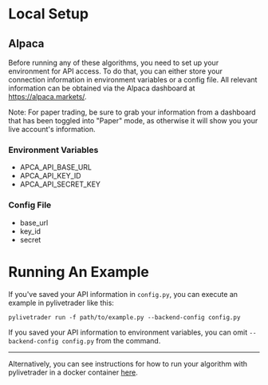 # Local Setup

## Alpaca

Before running any of these algorithms, you need to set up
your environment for API access. To do that, you can either
store your connection information in environment variables
or a config file. All relevant information can be obtained
via the Alpaca dashboard at https://alpaca.markets/.

Note: For paper trading, be sure to grab your information from
a dashboard that has been toggled into "Paper" mode, as
otherwise it will show you your live account's information.

### Environment Variables

* APCA_API_BASE_URL
* APCA_API_KEY_ID
* APCA_API_SECRET_KEY

### Config File

* base_url
* key_id
* secret

# Running An Example

If you've saved your API information in `config.py`, you can
execute an example in pylivetrader like this:

```
pylivetrader run -f path/to/example.py --backend-config config.py
```

If you saved your API information to environment variables,
you can omit `--backend-config config.py` from the command.

---

Alternatively, you can see instructions for how to run your
algorithm with pylivetrader in a docker container [here](https://github.com/alpacahq/pylivetrader/tree/master/examples/heroku-dockerfile).